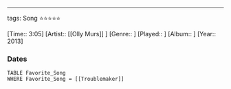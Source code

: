 ---
tags: Song ⭐⭐⭐⭐⭐ 

[Time:: 3:05]
[Artist:: [[Olly Murs]] ]
[Genre:: ]
[Played:: ]
[Album:: ]
[Year:: 2013]
### Dates
````dataview
TABLE Favorite_Song
WHERE Favorite_Song = [[Troublemaker]]
````